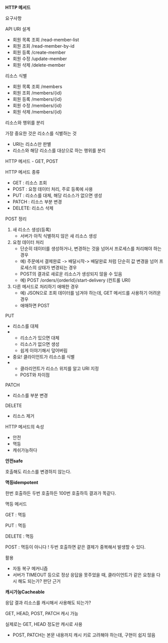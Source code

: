 **HTTP 메서드**

요구사항

API URI 설계

- 회원 목록 조회 /read-member-list
- 회원 조회 /read-member-by-id
- 회원 등록 /create-member
- 회원 수정 /update-member
- 회원 삭제 /delete-member

리소스 식별

- 회원 목록 조회 /members
- 회원 조회 /members/{id}
- 회원 등록 /members/{id}
- 회원 수정 /members/{id}
- 회원 삭제 /members/{id}

리소스와 행위를 분리

가장 중요한 것은 리소스를 식별하는 것

- URI는 리소스만 판별
- 리소스와 해당 리소스를 대상으로 하는 행위를 분리



HTTP 메서드 - GET, POST

HTTP 메서드 종류 

- GET : 리소스 조회
- POST : 요청 데이터 처리, 주로 등록에 사용
- PUT : 리소스를 대체, 해당 리소스가 없으면 생성 
- PATCH : 리소스 부분 변경 
- DELETE: 리소스 삭제

POST 정리

1. 새 리소스 생성(등록)
   - 서버가 아직 식별하지 않은 새 리소스 생성
2. 요청 데이터 처리
   - 단순히 데이터를 생성하거나, 변경하는 것을 넘어서 프로세스를 처리해야 하는 경우
   - 예) 주문에서 결제완료 -> 배달시작-> 배달완료 처럼 단순히 값 변경을 넘어 프로세스의 상태가 변경되는 경우 
   - POST의 결과로 새로운 리소스가 생성되지 않을 수 있음 
   - 예) POST /orders/{orderId}/start-delivery (컨트롤 URI)
3. 다른 메서드로 처리하기 애매한 경우 
   - 예) JSON으로 조회 데이터를 넘겨야 하는데, GET 메서드를 사용하기 어려운 경우 
   - 애매하면 POST

PUT

- 리소스를 대체
- - 리소스가 있으면 대체
  - 리소스가 없으면 생성
  - 쉽게 이야기해서 덮어버림
- 중요! 클라이언트가 리소스를 식별
- - 클라리언트가 리소스 위치를 알고 URI 지정
  - POST와 차이점



PATCH

- 리소스를 부분 변경



DELETE

- 리소스 제거 



HTTP 메서드의 속성

- 안전
- 멱등
- 캐쉬가능하다

**안전safe**

호출해도 리소스를 변경하지 않는다. 

**멱등idempotent**

한번 호출하든 두번 호출하든 100번 호출하득 결과가 똑같다. 

멱등 메서드 

GET  : 멱등

PUT : 멱등

DELETE : 멱등

POST : 멱등이 아니다 ! 두번 호출하면 같은 결제가 중복해서 발생할 수 있다.

활용

- 자동 복구 메커니즘 
- 서버가 TIMEOUT 등으로 정상 응답을 못주었을 때, 클라이언트가 같은 요청을 다시 해도 되는가? 판단 근거

**캐시가능Cacheable**

응답 결과 리소스를 캐시해서 사용해도 되는가? 

GET, HEAD, POST, PATCH 캐시 가능

실제로는 GET, HEAD 정도만 캐시로 사용 

- POST, PATCH는 본문 내용까지 캐시 키로 고려해야 하는데, 구현이 쉽지 않음

